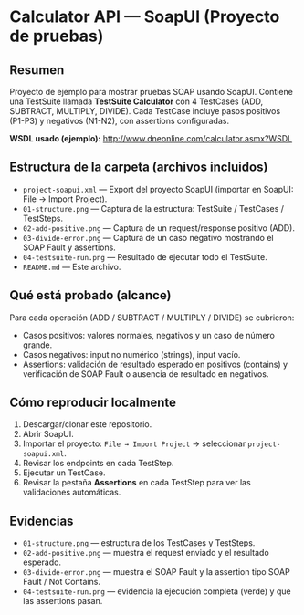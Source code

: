 # Calculator API — SoapUI (Proyecto de pruebas)

## Resumen
Proyecto de ejemplo para mostrar pruebas SOAP usando SoapUI. Contiene una TestSuite llamada **TestSuite Calculator** con 4 TestCases (ADD, SUBTRACT, MULTIPLY, DIVIDE). Cada TestCase incluye pasos positivos (P1-P3) y negativos (N1-N2), con assertions configuradas.

**WSDL usado (ejemplo):**
http://www.dneonline.com/calculator.asmx?WSDL

## Estructura de la carpeta (archivos incluidos)
- `project-soapui.xml` — Export del proyecto SoapUI (importar en SoapUI: File → Import Project).  
- `01-structure.png` — Captura de la estructura: TestSuite / TestCases / TestSteps.  
- `02-add-positive.png` — Captura de un request/response positivo (ADD).  
- `03-divide-error.png` — Captura de un caso negativo mostrando el SOAP Fault y assertions.  
- `04-testsuite-run.png` — Resultado de ejecutar todo el TestSuite.  
- `README.md` — Este archivo.


## Qué está probado (alcance)
Para cada operación (ADD / SUBTRACT / MULTIPLY / DIVIDE) se cubrieron:
- Casos positivos: valores normales, negativos y un caso de número grande.  
- Casos negativos: input no numérico (strings), input vacío.  
- Assertions: validación de resultado esperado en positivos (contains) y verificación de SOAP Fault o ausencia de resultado en negativos.

## Cómo reproducir localmente
1. Descargar/clonar este repositorio.  
2. Abrir SoapUI.  
3. Importar el proyecto: `File → Import Project` → seleccionar `project-soapui.xml`.  
4. Revisar los endpoints en cada TestStep.  
5. Ejecutar un TestCase.  
6. Revisar la pestaña **Assertions** en cada TestStep para ver las validaciones automáticas.

## Evidencias
- `01-structure.png` — estructura de los TestCases y TestSteps.  
- `02-add-positive.png` — muestra el request enviado y el resultado esperado.  
- `03-divide-error.png` — muestra el SOAP Fault y la assertion tipo SOAP Fault / Not Contains.  
- `04-testsuite-run.png` — evidencia la ejecución completa (verde) y que las assertions pasan.

